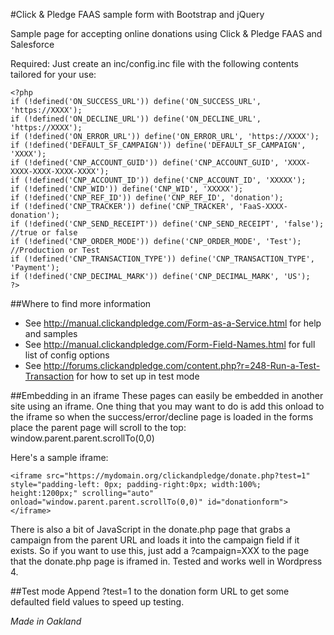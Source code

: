 #Click & Pledge FAAS sample form with Bootstrap and jQuery

Sample page for accepting online donations using Click &amp; Pledge FAAS and Salesforce

Required:  Just create an inc/config.inc file with the following contents tailored for your use:
```
<?php
if (!defined('ON_SUCCESS_URL')) define('ON_SUCCESS_URL', 'https://XXXX');
if (!defined('ON_DECLINE_URL')) define('ON_DECLINE_URL', 'https://XXXX');
if (!defined('ON_ERROR_URL')) define('ON_ERROR_URL', 'https://XXXX');
if (!defined('DEFAULT_SF_CAMPAIGN')) define('DEFAULT_SF_CAMPAIGN', 'XXXX');
if (!defined('CNP_ACCOUNT_GUID')) define('CNP_ACCOUNT_GUID', 'XXXX-XXXX-XXXX-XXXX-XXXX');
if (!defined('CNP_ACCOUNT_ID')) define('CNP_ACCOUNT_ID', 'XXXXX');
if (!defined('CNP_WID')) define('CNP_WID', 'XXXXX');
if (!defined('CNP_REF_ID')) define('CNP_REF_ID', 'donation');
if (!defined('CNP_TRACKER')) define('CNP_TRACKER', 'FaaS-XXXX-donation');
if (!defined('CNP_SEND_RECEIPT')) define('CNP_SEND_RECEIPT', 'false');  //true or false
if (!defined('CNP_ORDER_MODE')) define('CNP_ORDER_MODE', 'Test'); //Production or Test
if (!defined('CNP_TRANSACTION_TYPE')) define('CNP_TRANSACTION_TYPE', 'Payment');
if (!defined('CNP_DECIMAL_MARK')) define('CNP_DECIMAL_MARK', 'US');
?>
```
##Where to find more information
- See http://manual.clickandpledge.com/Form-as-a-Service.html for help and samples
- See http://manual.clickandpledge.com/Form-Field-Names.html for full list of config options
- See http://forums.clickandpledge.com/content.php?r=248-Run-a-Test-Transaction for how to set up in test mode

##Embedding in an iframe
These pages can easily be embedded in another site using an iframe.  One thing that you may want to do is add this onload to the iframe so when the success/error/decline page is loaded in the forms place the parent page will scroll to the top: window.parent.parent.scrollTo(0,0)

Here's a sample iframe:

```
<iframe src="https://mydomain.org/clickandpledge/donate.php?test=1" style="padding-left: 0px; padding-right:0px; width:100%; height:1200px;" scrolling="auto" onload="window.parent.parent.scrollTo(0,0)" id="donationform"></iframe>
```
There is also a bit of JavaScript in the donate.php page that grabs a campaign from the parent URL and loads it into the campaign field if it exists.  So if you want to use this, just add a ?campaign=XXX to the page that the donate.php page is iframed in.  Tested and works well in Wordpress 4.

##Test mode
Append ?test=1 to the donation form URL to get some defaulted field values to speed up testing. 


*Made in Oakland*
